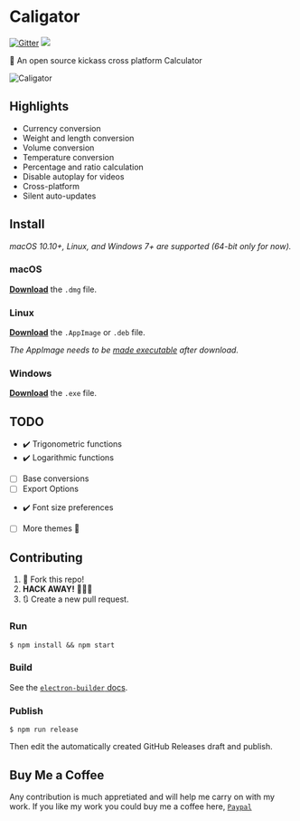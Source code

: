 # Caligator
[![Gitter](https://badges.gitter.im/Caligatorapp/community.svg)](https://gitter.im/Caligatorapp/community?utm_source=badge&utm_medium=badge&utm_campaign=pr-badge) ![](https://travis-ci.org/sarthology/caligator.svg?branch=master)
 

🐊 An open source kickass cross platform Calculator

![Caligator](https://i.postimg.cc/3x587Fjk/calligator.png)



## Highlights

- Currency conversion
- Weight and length conversion
- Volume conversion
- Temperature conversion
- Percentage and ratio calculation
- Disable autoplay for videos
- Cross-platform
- Silent auto-updates

## Install

*macOS 10.10+, Linux, and Windows 7+ are supported (64-bit only for now).*

### macOS

[**Download**](https://github.com/riju-stone/caligator/releases) the `.dmg` file.

### Linux

[**Download**](https://github.com/riju-stone/caligator/releases) the `.AppImage` or `.deb` file.

*The AppImage needs to be [made executable](http://discourse.appimage.org/t/how-to-make-an-appimage-executable/80) after download.*

### Windows

[**Download**](https://github.com/riju-stone/caligator/releases) the `.exe` file.


## TODO
- :heavy_check_mark: Trigonometric functions
- :heavy_check_mark: Logarithmic functions
- [ ] Base conversions
- [ ] Export Options
- :heavy_check_mark: Font size preferences
- [ ] More themes 🎉

## Contributing

1. 🍴 Fork this repo!
2. **HACK AWAY!** 🔨🔨🔨
3. 🔃 Create a new pull request.

### Run

```
$ npm install && npm start
```

### Build

See the [`electron-builder` docs](https://www.electron.build/multi-platform-build).

### Publish

```
$ npm run release
```

Then edit the automatically created GitHub Releases draft and publish.

## Buy Me a Coffee

Any contribution is much appretiated and will help me carry on with my work.
If you like my work you could buy me a coffee here, 
[`Paypal`](https://www.paypal.me/rijustone)
